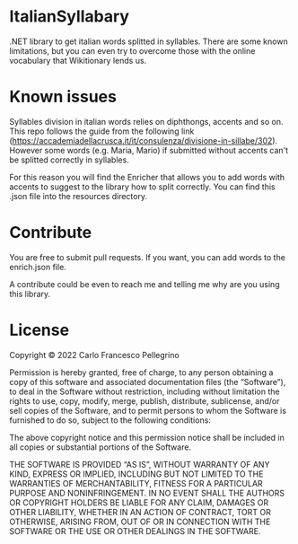 # ItalianSyllabary
.NET library to get italian words splitted in syllables. There are some known limitations, but you can even try to overcome those with the online vocabulary that Wikitionary lends us.

# Known issues
Syllables division in italian words relies on diphthongs, accents and so on.
This repo follows the guide from the following link (https://accademiadellacrusca.it/it/consulenza/divisione-in-sillabe/302).
However some words (e.g. Maria, Mario) if submitted without accents can't be splitted correctly in syllables.

For this reason you will find the Enricher that allows you to add words with accents to suggest to the library how to split correctly.
You can find this .json file into the resources directory.

# Contribute
You are free to submit pull requests. If you want, you can add words to the enrich.json file. 

A contribute could be even to reach me and telling me why are you using this library.


# License
Copyright © 2022 Carlo Francesco Pellegrino

Permission is hereby granted, free of charge, to any person obtaining a copy of this software and associated documentation files (the “Software”), to deal in the Software without restriction, including without limitation the rights to use, copy, modify, merge, publish, distribute, sublicense, and/or sell copies of the Software, and to permit persons to whom the Software is furnished to do so, subject to the following conditions:

The above copyright notice and this permission notice shall be included in all copies or substantial portions of the Software.

THE SOFTWARE IS PROVIDED “AS IS”, WITHOUT WARRANTY OF ANY KIND, EXPRESS OR IMPLIED, INCLUDING BUT NOT LIMITED TO THE WARRANTIES OF MERCHANTABILITY, FITNESS FOR A PARTICULAR PURPOSE AND NONINFRINGEMENT. IN NO EVENT SHALL THE AUTHORS OR COPYRIGHT HOLDERS BE LIABLE FOR ANY CLAIM, DAMAGES OR OTHER LIABILITY, WHETHER IN AN ACTION OF CONTRACT, TORT OR OTHERWISE, ARISING FROM, OUT OF OR IN CONNECTION WITH THE SOFTWARE OR THE USE OR OTHER DEALINGS IN THE SOFTWARE.
